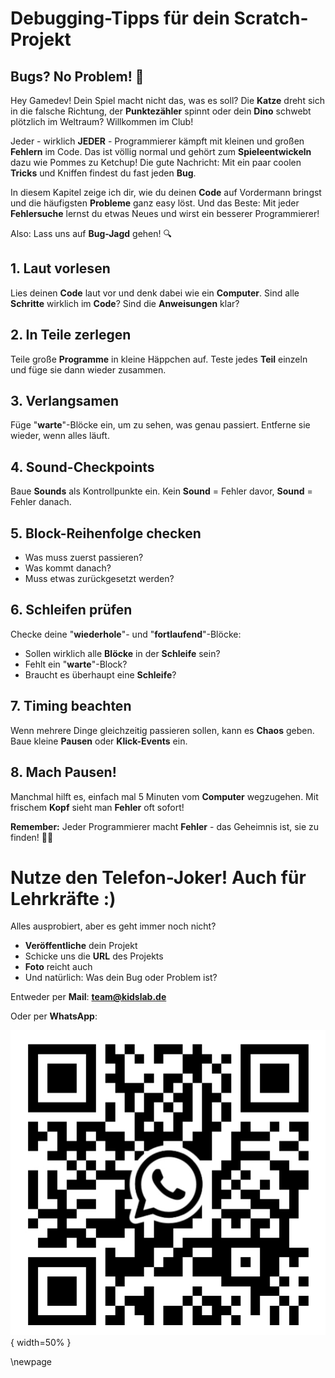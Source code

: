 # Debugging-Tipps für dein Scratch-Projekt

## Bugs? No Problem! 🐛

Hey Gamedev! Dein Spiel macht nicht das, was es soll? Die **Katze** dreht sich in die falsche Richtung, der **Punktezähler** spinnt oder dein **Dino** schwebt plötzlich im Weltraum? Willkommen im Club!

Jeder - wirklich **JEDER** - Programmierer kämpft mit kleinen und großen **Fehlern** im Code. Das ist völlig normal und gehört zum **Spieleentwickeln** dazu wie Pommes zu Ketchup! Die gute Nachricht: Mit ein paar coolen **Tricks** und Kniffen findest du fast jeden **Bug**.

In diesem Kapitel zeige ich dir, wie du deinen **Code** auf Vordermann bringst und die häufigsten **Probleme** ganz easy löst. Und das Beste: Mit jeder **Fehlersuche** lernst du etwas Neues und wirst ein besserer Programmierer!

Also: Lass uns auf **Bug-Jagd** gehen! 🔍

## 1. Laut vorlesen

Lies deinen **Code** laut vor und denk dabei wie ein **Computer**. Sind alle **Schritte** wirklich im **Code**? Sind die **Anweisungen** klar?

## 2. In Teile zerlegen

Teile große **Programme** in kleine Häppchen auf. Teste jedes **Teil** einzeln und füge sie dann wieder zusammen.

## 3. Verlangsamen

Füge "**warte**"-Blöcke ein, um zu sehen, was genau passiert. Entferne sie wieder, wenn alles läuft.

## 4. Sound-Checkpoints

Baue **Sounds** als Kontrollpunkte ein. Kein **Sound** = Fehler davor, **Sound** = Fehler danach.

## 5. Block-Reihenfolge checken

- Was muss zuerst passieren?  
- Was kommt danach?  
- Muss etwas zurückgesetzt werden?  

## 6. Schleifen prüfen

Checke deine "**wiederhole**"- und "**fortlaufend**"-Blöcke:

- Sollen wirklich alle **Blöcke** in der **Schleife** sein?  
- Fehlt ein "**warte**"-Block?  
- Braucht es überhaupt eine **Schleife**?  

## 7. Timing beachten

Wenn mehrere Dinge gleichzeitig passieren sollen, kann es **Chaos** geben. Baue kleine **Pausen** oder **Klick-Events** ein.

## 8. Mach Pausen!

Manchmal hilft es, einfach mal 5 Minuten vom **Computer** wegzugehen. Mit frischem **Kopf** sieht man **Fehler** oft sofort!

**Remember:** Jeder Programmierer macht **Fehler** - das Geheimnis ist, sie zu finden! 🐞✨

# Nutze den Telefon-Joker! Auch für Lehrkräfte :)

Alles ausprobiert, aber es geht immer noch nicht?

- **Veröffentliche** dein Projekt  
- Schicke uns die **URL** des Projekts  
- **Foto** reicht auch  
- Und natürlich: Was dein Bug oder Problem ist?

Entweder per **Mail**: 
**team@kidslab.de**

Oder per **WhatsApp**:  

![whatsapp](../bilder/whatsapp.jpeg){ width=50% }

\newpage
